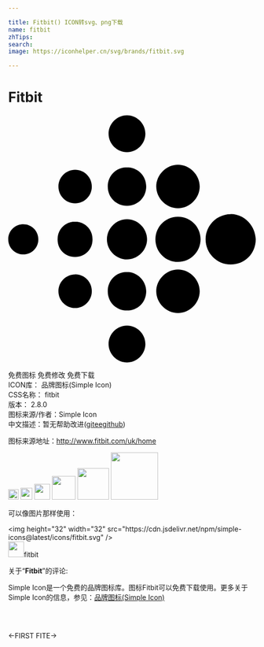 ```yaml
---

title: Fitbit() ICON转svg、png下载
name: fitbit
zhTips: 
search: 
image: https://iconhelper.cn/svg/brands/fitbit.svg

---
```


# Fitbit  <small style="font-size: 60%;font-weight: 100"></small>

<div id="svg" class="svg-wrap">
<svg role="img" viewBox="0 0 24 24" xmlns="http://www.w3.org/2000/svg"><title>Fitbit icon</title><path d="M13.298 1.825c0 .976-.81 1.785-1.786 1.785-.972 0-1.784-.81-1.784-1.785 0-.973.813-1.785 1.784-1.785.976 0 1.786.813 1.786 1.785zm-1.786 3.243c-1.052 0-1.863.81-1.863 1.866 0 1.053.81 1.865 1.865 1.865 1.053 0 1.865-.811 1.865-1.865s-.825-1.866-1.875-1.866h.008zm0 5.029c-1.052 0-1.945.891-1.945 1.945s.894 1.945 1.947 1.945 1.946-.891 1.946-1.945-.894-1.945-1.946-1.945h-.002zm0 5.107c-1.052 0-1.863.81-1.863 1.864s.81 1.866 1.865 1.866c1.053 0 1.865-.811 1.865-1.866 0-.972-.825-1.864-1.875-1.864h.008zm0 5.191c-.972 0-1.784.809-1.784 1.784 0 .97.813 1.781 1.784 1.781.977 0 1.786-.809 1.786-1.784 0-.973-.81-1.781-1.786-1.781zM16.46 4.823c-1.136 0-2.108.977-2.108 2.111 0 1.134.973 2.107 2.108 2.107 1.135 0 2.106-.975 2.106-2.107 0-1.135-.972-2.109-2.106-2.109v-.002zm0 5.03c-1.216 0-2.19.973-2.19 2.19 0 1.216.975 2.187 2.19 2.187 1.215 0 2.189-.971 2.189-2.189 0-1.216-.974-2.188-2.189-2.188zm0 5.108c-1.136 0-2.108.976-2.108 2.107 0 1.135.973 2.109 2.108 2.109 1.135 0 2.106-.976 2.106-2.109s-.971-2.107-2.106-2.107zm5.106-5.353c-1.296 0-2.43 1.055-2.43 2.434 0 1.297 1.051 2.433 2.43 2.433 1.381 0 2.434-1.065 2.434-2.444-.082-1.382-1.135-2.431-2.434-2.431v.008zM6.486 5.312c-.892 0-1.62.73-1.62 1.623 0 .891.729 1.62 1.62 1.62.893 0 1.619-.729 1.619-1.62 0-.893-.727-1.62-1.619-1.62v-.003zm0 5.027c-.973 0-1.703.729-1.703 1.703 0 .975.721 1.703 1.695 1.703s1.695-.73 1.695-1.703c0-.975-.735-1.703-1.71-1.703h.023zm0 5.107c-.892 0-1.62.731-1.62 1.62 0 .895.729 1.623 1.62 1.623.893 0 1.619-.735 1.619-1.635s-.727-1.62-1.619-1.62v.012zm-5.025-4.863c-.813 0-1.461.646-1.461 1.459 0 .81.648 1.459 1.46 1.459.81 0 1.459-.648 1.459-1.459s-.648-1.459-1.458-1.459z"/></svg>
</div>
<detail full-name='fitbit'></detail>

<div class="detail-page">
<p>
<span><span class="badge-success badge">免费图标</span> <span class="badge-success badge">免费修改</span>  <span class="badge-success badge">免费下载</span> </span>
<br/>
<span>
ICON库：
<span class="badge-secondary badge">品牌图标(Simple Icon)</span> 
</span>
<br/>
<span>
CSS名称：
<span class="badge-secondary badge">fitbit</span> 
</span>

<br/>
<span>
版本：
<span class="badge-secondary badge">2.8.0</span> 
</span>
<br/>
<span>图标来源/作者：<span class="badge-light badge">Simple Icon</span></span> 
<br/>
<span class="zh-detail">中文描述：暂无<span class="help-link"><span>帮助改进</span>(<a href="https://gitee.com/liuwave/icon-helper/edit/master/json/brands/fitbit.json" target="_blank" rel="noopener noreferrer">gitee</a><a href="https://github.com/liuwave/icon-helper/edit/master/json/brands/fitbit.json" target="_blank" rel="noopener noreferrer">github</a></span>)</span><br/>
</p>
</div><div class="description description alert alert-light"><p>图标来源地址：<a href="http://www.fitbit.com/uk/home" target="_blank" rel="noopener noreferrer">http://www.fitbit.com/uk/home</a></p></div>
<div class="alert alert-dark">
<img height="21" width="21" src="https://cdn.jsdelivr.net/npm/simple-icons@latest/icons/fitbit.svg" />
<img height="24" width="24" src="https://cdn.jsdelivr.net/npm/simple-icons@latest/icons/fitbit.svg" />
<img height="32" width="32" src="https://cdn.jsdelivr.net/npm/simple-icons@latest/icons/fitbit.svg" />
<img height="48" width="48" src="https://cdn.jsdelivr.net/npm/simple-icons@latest/icons/fitbit.svg" />
<img height="64" width="64" src="https://cdn.jsdelivr.net/npm/simple-icons@latest/icons/fitbit.svg" />
<img height="96" width="96" src="https://cdn.jsdelivr.net/npm/simple-icons@latest/icons/fitbit.svg" />

</div>
<div>
  <p>可以像图片那样使用：    
  </p>
  <div class="alert alert-primary" style="font-size: 14px">
    &lt;img height="32" width="32" src="https://cdn.jsdelivr.net/npm/simple-icons@latest/icons/fitbit.svg" /&gt;
    <copy-btn content='<img height="32" width="32" src="https://cdn.jsdelivr.net/npm/simple-icons@latest/icons/fitbit.svg" />'></copy-btn>
  </div>
  <div class="alert alert-secondary">
    <img height="32" width="32" src="https://cdn.jsdelivr.net/npm/simple-icons@latest/icons/fitbit.svg" />fitbit
    <copy-btn content="fitbit" btn-title="复制图标名称"></copy-btn>
  </div>
</div>
<div class="icon-detail__container">
<p>关于“<b>Fitbit</b>”的评论:</p>
</div>
<Vssue title="关于“Fitbit”的评论" />
<div><p>Simple Icon是一个免费的品牌图标库。图标Fitbit可以免费下载使用。更多关于  Simple Icon的信息，参见：<a target="_blank" href="https://iconhelper.cn/brands.html">品牌图标(Simple Icon)</a>
</p></div>


<div style="padding:2rem 0 " class="page-nav"><p class="inner"><span class="prev">←<router-link to="/icon/first.html">FIRST</router-link></span> <span class="next"><router-link to="/icon/fite.html">FITE</router-link>→</span></p></div>
